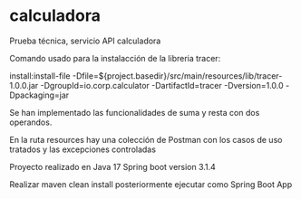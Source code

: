 # calculadora
Prueba técnica, servicio API calculadora

Comando usado para la instalacción de la libreria tracer:

install:install-file -Dfile=${project.basedir}/src/main/resources/lib/tracer-1.0.0.jar -DgroupId=io.corp.calculator -DartifactId=tracer -Dversion=1.0.0 -Dpackaging=jar

Se han implementado las funcionalidades de suma y resta con dos operandos.

En la ruta resources hay una colección de Postman con los casos de uso tratados y las excepciones controladas 

Proyecto realizado en Java 17
Spring boot version 3.1.4

Realizar maven clean install
posteriormente ejecutar como Spring Boot App